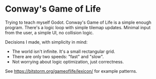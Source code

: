 # Conway's Game of Life

Trying to teach myself Godot. Conway's Game of Life is a simple enough program. There's a logic
loop with simple tilemap updates. Minimal input from the user, a simple UI, no collision logic.

Decisions I made, with simplicity in mind:

- The world isn't infinite. It's a small rectangular grid.
- There are only two speeds: "fast" and "slow".
- Not worrying about logic optimization, just correctness.

See https://bitstorm.org/gameoflife/lexicon/ for example patterns.
